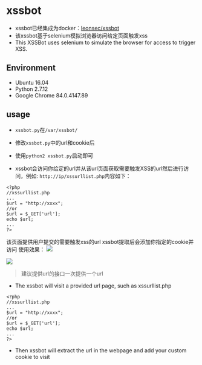 # xssbot
* xssbot已经集成为docker：[leonsec/xssbot](https://hub.docker.com/r/leonsec/xssbot)
* 该xssbot基于selenium模拟浏览器访问给定页面触发xss
* This XSSBot uses selenium to simulate the browser for access to trigger XSS.
## Environment
* Ubuntu 16.04
* Python 2.7.12
* Google Chrome 84.0.4147.89
## usage
* `xssbot.py`在`/var/xssbot/`
* 修改`xssbot.py`中的url和cookie后
* 使用`python2 xssbot.py`启动即可

* xssbot会访问你给定的url并从该url页面获取需要触发XSS的url然后进行访问，例如:
`http://ip/xssurllist.php`内容如下：
```
<?php
//xssurllist.php
...
$url = "http://xxxx";
//or
$url = $_GET['url'];
echo $url;
...
?>
```
该页面提供用户提交的需要触发xss的url
xssbot提取后会添加你指定的cookie并访问
使用效果：
![](https://s1.ax1x.com/2020/07/24/UjNWod.png)

![](https://s1.ax1x.com/2020/07/24/UjdAR1.png)

> 建议提供url的接口一次提供一个url

* The xssbot will visit a provided url page, such as xssurllist.php
```
<?php
//xssurllist.php
...
$url = "http://xxxx";
//or
$url = $_GET['url'];
echo $url;
...
?>
```
* Then xssbot will extract the url in the webpage and add your custom cookie to visit
